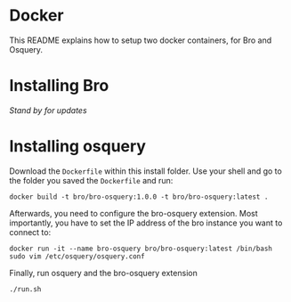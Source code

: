 # Docker #
This README explains how to setup two docker containers, for Bro and Osquery.

# Installing Bro #
*Stand by for updates*

# Installing osquery #
Download the `Dockerfile` within this install folder. Use your shell and go to the folder you saved the `Dockerfile` and run:

	docker build -t bro/bro-osquery:1.0.0 -t bro/bro-osquery:latest .
	
Afterwards, you need to configure the bro-osquery extension. Most importantly, you have to set the IP address of the bro instance you want to connect to:
	
	docker run -it --name bro-osquery bro/bro-osquery:latest /bin/bash
	sudo vim /etc/osquery/osquery.conf
	
Finally, run osquery and the bro-osquery extension

	./run.sh
	
